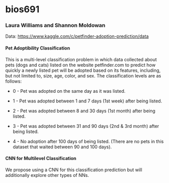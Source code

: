 # bios691
### Laura Williams and Shannon Moldowan

Data: https://www.kaggle.com/c/petfinder-adoption-prediction/data

#### Pet Adoptibility Classification

This is a multi-level classification problem in which data collected about pets (dogs and cats) listed on the website petfinder.com to predict how quickly a newly listed pet will be adopted based on its features, including, but not limited to, size, age, color, and sex. The classification levels are as follows:

* 0 - Pet was adopted on the same day as it was listed.

* 1 - Pet was adopted between 1 and 7 days (1st week) after being listed.

* 2 - Pet was adopted between 8 and 30 days (1st month) after being listed.

* 3 - Pet was adopted between 31 and 90 days (2nd & 3rd month) after being listed.

* 4 - No adoption after 100 days of being listed. (There are no pets in this dataset that waited between 90 and 100 days). 

#### CNN for Multilevel Classification

We propose using a CNN for this classification prediction but will additionally explore other types of NNs.

